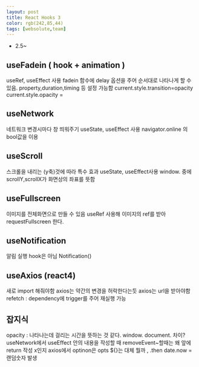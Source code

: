 ```yaml
---
layout: post
title: React Hooks 3
color: rgb(242,85,44)
tags: [websolute,team]
---
```


- 2.5~

## useFadein ( hook + animation )
useRef, useEffect 사용 
fadein 함수에 delay 옵션을 주어 순서대로 나타나게 할 수 있음. 
property,duration,timing 등 설정 가능함
current.style.transition=opacity
current.style.opacity =

## useNetwork 
네트워크 변경시마다 창 띄워주기
useState, useEffect 사용
navigator.online 의 bool값을 이용

## useScroll
스크롤을 내리는 (y축)것에 따라 특수 효과
useState, useEffect사용
window. 중에 scrollY,scrollX가 화면상의 좌표를 뜻함

## useFullscreen
이미지를 전체화면으로 만들 수 있음
useRef 사용해 이미지의 ref를 받아 requestFullscreen 한다.

## useNotification
알림 실행 hook은 아님
Notification()

## useAxios (react4)
새로 import 해줘야함
axios는 약간의 변경을 허락한다는듯
axios는 url을 받아야함 
refetch : dependency에 trigger를 주어 재실행 가능

## 잡지식
opacity : 나타나는데 걸리는 시간을 뜻하는 것 같다.
window. document. 차이?
useNetwork에서 useEffect 안의 내용을 작성할 때 removeEvent~할때는 왜 앞에 return 작성 x인지
axios에서 optinon은 opts
${}는 대체 뭘까 , .then
date.now = 랜덤숫자 발생